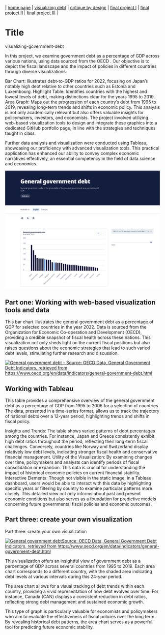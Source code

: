| [home page](https://cmustudent.github.io/tswd-portfolio-templates/) | [visualizing debt](visualizing-government-debt) | [critique by design](critique-by-design) | [final project I](final-project-part-one) | [final project II](final-project-part-two) | [final project III](final-project-part-three) |

# Title
visualizing-government-debt

In this project, we examine government debt as a percentage of GDP across various nations, using data sourced from the OECD . Our objective is to depict the fiscal landscape and the impact of policies in different countries through diverse visualizations:

Bar Chart: Illustrates debt-to-GDP ratios for 2022, focusing on Japan’s notably high debt relative to other countries such as Estonia and Luxembourg.
Highlight Table: Identifies countries with the highest and lowest levels of debt, making distinctions clear for the years 1995 to 2019.
Area Graph: Maps out the progression of each country’s debt from 1995 to 2019, revealing long-term trends and shifts in economic policy.
This analysis is not only academically relevant but also offers valuable insights for policymakers, investors, and economists. The project involved utilizing web-based visualization tools to design and integrate these graphics into a dedicated GitHub portfolio page, in line with the strategies and techniques taught in class.

Further data analysis and visualization were conducted using Tableau, showcasing our proficiency with advanced visualization tools. This practical application has enhanced our ability to convey complex economic narratives effectively, an essential competency in the field of data science and economics.

![Image](./GGD.png)

## Part one: Working with web-based visualization tools and data

This bar chart illustrates the general government debt as a percentage of GDP for selected countries in the year 2022. Data is sourced from the Organization for Economic Co-operation and Development (OECD), providing a credible snapshot of fiscal health across these nations. This visualization not only sheds light on the current fiscal positions but also raises questions about the economic strategies that lead to such varied debt levels, stimulating further research and discussion.

<div class='tableauPlaceholder' id='viz1730584701991' style='position: relative'>
    <noscript>
        <a href='#'>
            <img alt='General government debt - Source: OECD Data, General Government Debt Indicators, retrieved from https://www.oecd.org/en/data/indicators/general-government-debt.html'
                 src='https://public.tableau.com/static/images/Ta/TableauHW1_17305842575400/Sheet1/1_rss.png'
                 style='border: none' />
        </a>
    </noscript>
    <object class='tableauViz' style='display:none;'>
        <param name='host_url' value='https%3A%2F%2Fpublic.tableau.com%2F' />
        <param name='embed_code_version' value='3' />
        <param name='site_root' value='' />
        <param name='name' value='TableauHW1_17305842575400/Sheet1' />
        <param name='tabs' value='no' />
        <param name='toolbar' value='yes' />
        <param name='static_image' value='https://public.tableau.com/static/images/Ta/TableauHW1_17305842575400/Sheet1/1.png' />
        <param name='animate_transition' value='yes' />
        <param name='display_static_image' value='yes' />
        <param name='display_spinner' value='yes' />
        <param name='display_overlay' value='yes' />
        <param name='display_count' value='yes' />
        <param name='language' value='en-US' />
        <param name='filter' value='publish=yes' />
    </object>
</div>
<script type='text/javascript'>
    var divElement = document.getElementById('viz1730584701991');
    var vizElement = divElement.getElementsByTagName('object')[0];
    vizElement.style.width = '100%';
    vizElement.style.height = (divElement.offsetWidth * 0.75) + 'px';
    var scriptElement = document.createElement('script');
    scriptElement.src = 'https://public.tableau.com/javascripts/api/viz_v1.js';
    vizElement.parentNode.insertBefore(scriptElement, vizElement);
</script>

## Working with Tableau

This table provides a comprehensive overview of the general government debt as a percentage of GDP from 1995 to 2006 for a selection of countries. The data, presented in a time-series format, allows us to track the trajectory of national debts over a 12-year period, highlighting trends and shifts in fiscal policy.

Insights and Trends: The table shows varied patterns of debt percentages among the countries. For instance, Japan and Greece consistently exhibit high debt ratios throughout the period, reflecting their long-term fiscal challenges. Conversely, countries like Norway and Switzerland display relatively low debt levels, indicating stronger fiscal health and conservative financial management.
Utility of the Visualization: By examining changes over time, policymakers and analysts can identify periods of fiscal consolidation or expansion. This data is crucial for understanding the impact of historical economic policies on current financial stability.
Interactive Elements: Though not visible in the static image, in a Tableau dashboard, users would be able to interact with this data by highlighting specific years or filtering by country to examine particular patterns more closely.
This detailed view not only informs about past and present economic conditions but also serves as a foundation for predictive models concerning future governmental fiscal policies and economic outcomes.


## Part three: create your own visualization

Part three: create your own visualization

<div class='tableauPlaceholder' id='viz1730677394240' style='position: relative'><noscript><a href='#'><img alt='General government debtSource: OECD Data, General Government Debt Indicators, retrieved from https:&#47;&#47;www.oecd.org&#47;en&#47;data&#47;indicators&#47;general-government-debt.html ' src='https:&#47;&#47;public.tableau.com&#47;static&#47;images&#47;Ta&#47;TableauHW2_17306772971950&#47;Sheet1&#47;1_rss.png' style='border: none' /></a></noscript><object class='tableauViz'  style='display:none;'><param name='host_url' value='https%3A%2F%2Fpublic.tableau.com%2F' /> <param name='embed_code_version' value='3' /> <param name='site_root' value='' /><param name='name' value='TableauHW2_17306772971950&#47;Sheet1' /><param name='tabs' value='no' /><param name='toolbar' value='yes' /><param name='static_image' value='https:&#47;&#47;public.tableau.com&#47;static&#47;images&#47;Ta&#47;TableauHW2_17306772971950&#47;Sheet1&#47;1.png' /> <param name='animate_transition' value='yes' /><param name='display_static_image' value='yes' /><param name='display_spinner' value='yes' /><param name='display_overlay' value='yes' /><param name='display_count' value='yes' /><param name='language' value='en-US' /><param name='filter' value='publish=yes' /></object></div>                <script type='text/javascript'>                    var divElement = document.getElementById('viz1730677394240');                    var vizElement = divElement.getElementsByTagName('object')[0];                    vizElement.style.width='100%';vizElement.style.height=(divElement.offsetWidth*0.75)+'px';                    var scriptElement = document.createElement('script');                    scriptElement.src = 'https://public.tableau.com/javascripts/api/viz_v1.js';                    vizElement.parentNode.insertBefore(scriptElement, vizElement);                </script>


This visualization offers an insightful view of government debt as a percentage of GDP across several countries from 1995 to 2019. Each area chart corresponds to a different country, with the shaded area indicating debt levels at various intervals during this 24-year period.

The area chart allows for a visual tracking of debt trends within each country, providing a vivid representation of how debt evolves over time. For instance, Canada (CAN) displays a consistent reduction in debt ratios, reflecting strong debt management and sustained economic growth.

This type of graph is particularly valuable for economists and policymakers who aim to evaluate the effectiveness of fiscal policies over the long term. By revealing historical debt patterns, the area chart serves as a powerful tool for predicting future economic stability.



